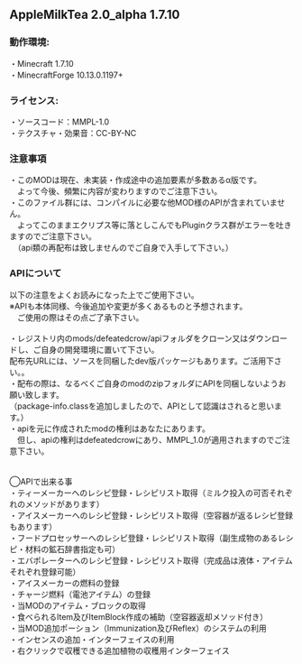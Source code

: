 ## AppleMilkTea 2.0_alpha 1.7.10

### 動作環境:
・Minecraft 1.7.10
<br>・MinecraftForge 10.13.0.1197+
 
### ライセンス:
・ソースコード：MMPL-1.0
<br>・テクスチャ・効果音：CC-BY-NC

### 注意事項
・このMODは現在、未実装・作成途中の追加要素が多数あるα版です。
<br>　よって今後、頻繁に内容が変わりますのでご注意下さい。
<br>・このファイル群には、コンパイルに必要な他MOD様のAPIが含まれていません。
<br>　よってこのままエクリプス等に落としこんでもPluginクラス群がエラーを吐きますのでご注意下さい。
<br>　（api類の再配布は致しませんのでご自身で入手して下さい。）

### APIについて
以下の注意をよくお読みになった上でご使用下さい。
<br>※APIも本体同様、今後追加や変更が多くあるものと予想されます。
<br>　ご使用の際はその点ご了承下さい。
<br>
<br>・レジストリ内のmods/defeatedcrow/apiフォルダをクローン又はダウンロードし、ご自身の開発環境に置いて下さい。
<br>  配布先URLには、ソースを同梱したdev版パッケージもあります。ご活用下さい。。
<br>・配布の際は、なるべくご自身のmodのzipフォルダにAPIを同梱しないようお願い致します。
<br>（package-info.classを追加しましたので、APIとして認識はされると思います。）
<br>・apiを元に作成されたmodの権利はあなたにあります。
<br>　但し、apiの権利はdefeatedcrowにあり、MMPL_1.0が適用されますのでご注意下さい。
<br>
<br>
<br>◯APIで出来る事
<br>・ティーメーカーへのレシピ登録・レシピリスト取得（ミルク投入の可否それぞれのメソッドがあります）
<br>・アイスメーカーへのレシピ登録・レシピリスト取得（空容器が返るレシピ登録もあります）
<br>・フードプロセッサーへのレシピ登録・レシピリスト取得（副生成物のあるレシピ・材料の鉱石辞書指定も可）
<br>・エバポレーターへのレシピ登録・レシピリスト取得（完成品は液体・アイテムそれぞれ登録可能）
<br>・アイスメーカーの燃料の登録
<br>・チャージ燃料（電池アイテム）の登録
<br>・当MODのアイテム・ブロックの取得
<br>・食べられるItem及びItemBlock作成の補助（空容器返却メソッド付き）
<br>・当MOD追加ポーション（Immunization及びReflex）のシステムの利用
<br>・インセンスの追加・インターフェイスの利用
<br>・右クリックで収穫できる追加植物の収穫用インターフェイス
